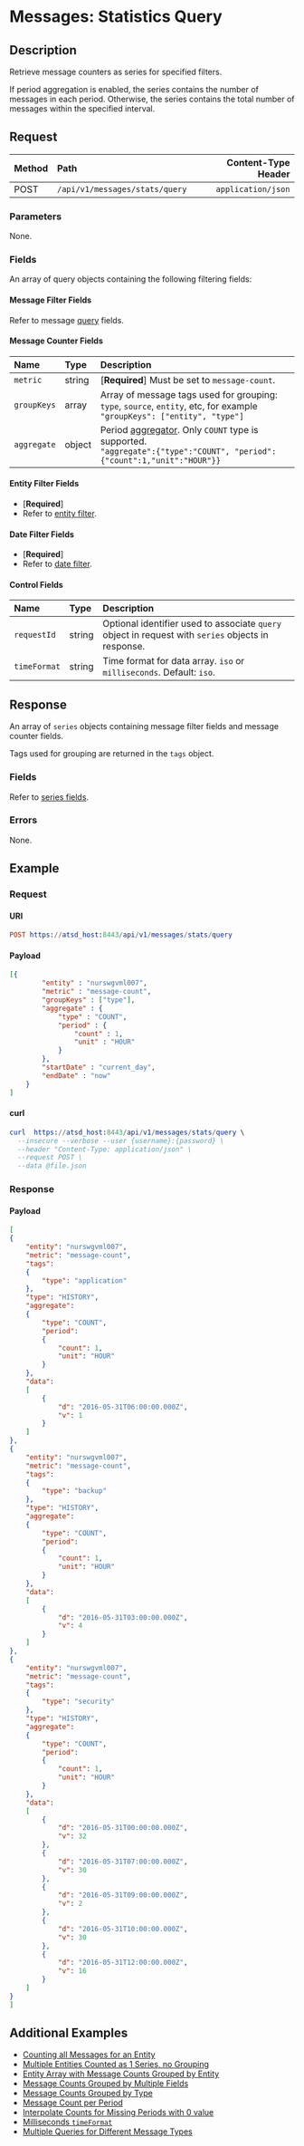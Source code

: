 # Messages: Statistics Query

## Description

Retrieve message counters as series for specified filters.

If period aggregation is enabled, the series contains the number of messages in each period. Otherwise, the series contains the total number of messages within the specified interval.

## Request

| **Method** | **Path** | **Content-Type Header**|
|:---|:---|---:|
| POST | `/api/v1/messages/stats/query` | `application/json` |

### Parameters

None.

### Fields

An array of query objects containing the following filtering fields:

#### Message Filter Fields

Refer to message [query](query.md#message-filter-fields) fields.

#### Message Counter Fields

| **Name**  | **Type** | **Description**  |
|:---|:---|:---|
|`metric`|string | [**Required**] Must be set to `message-count`. |
|`groupKeys`|array | Array of message tags used for grouping: `type`, `source`, `entity`, etc, for example `"groupKeys": ["entity", "type"]` |
|`aggregate`|object | Period [aggregator](../../../api/data/series/aggregate.md). Only `COUNT` type is supported. <br>`"aggregate":{"type":"COUNT", "period":{"count":1,"unit":"HOUR"}}` |

#### Entity Filter Fields

* [**Required**]
* Refer to [entity filter](../../../api/data/filter-entity.md).

#### Date Filter Fields

* [**Required**]
* Refer to [date filter](../../../api/data/filter-date.md).

#### Control Fields

| **Name**  | **Type** | **Description**  |
|:---|:---|:---|
| `requestId` | string | Optional identifier used to associate `query` object in request with `series` objects in response. |
| `timeFormat` |string| Time format for data array. `iso` or `milliseconds`. Default: `iso`. |

## Response 

An array of `series` objects containing message filter fields and message counter fields.

Tags used for grouping are returned in the `tags` object.

### Fields

Refer to [series fields](../../../api/data/series/insert.md#fields).

### Errors

None.

## Example

### Request

#### URI

```elm
POST https://atsd_host:8443/api/v1/messages/stats/query
```
#### Payload

```json
[{
        "entity" : "nurswgvml007",
        "metric" : "message-count",
        "groupKeys" : ["type"],
        "aggregate" : {
            "type" : "COUNT",
            "period" : {
                "count" : 1,
                "unit" : "HOUR"
            }
        },
        "startDate" : "current_day",
        "endDate" : "now"
    }
]
```

#### curl

```elm
curl  https://atsd_host:8443/api/v1/messages/stats/query \
  --insecure --verbose --user {username}:{password} \
  --header "Content-Type: application/json" \
  --request POST \
  --data @file.json
```
  
### Response

#### Payload

```json
[
{
    "entity": "nurswgvml007",
    "metric": "message-count",
    "tags":
    {
        "type": "application"
    },
    "type": "HISTORY",
    "aggregate":
    {
        "type": "COUNT",
        "period":
        {
            "count": 1,
            "unit": "HOUR"
        }
    },
    "data":
    [
        {
            "d": "2016-05-31T06:00:00.000Z",
            "v": 1
        }
    ]
},
{
    "entity": "nurswgvml007",
    "metric": "message-count",
    "tags":
    {
        "type": "backup"
    },
    "type": "HISTORY",
    "aggregate":
    {
        "type": "COUNT",
        "period":
        {
            "count": 1,
            "unit": "HOUR"
        }
    },
    "data":
    [
        {
            "d": "2016-05-31T03:00:00.000Z",
            "v": 4
        }
    ]
},
{
    "entity": "nurswgvml007",
    "metric": "message-count",
    "tags":
    {
        "type": "security"
    },
    "type": "HISTORY",
    "aggregate":
    {
        "type": "COUNT",
        "period":
        {
            "count": 1,
            "unit": "HOUR"
        }
    },
    "data":
    [
        {
            "d": "2016-05-31T00:00:00.000Z",
            "v": 32
        },
        {
            "d": "2016-05-31T07:00:00.000Z",
            "v": 30
        },
        {
            "d": "2016-05-31T09:00:00.000Z",
            "v": 2
        },
        {
            "d": "2016-05-31T10:00:00.000Z",
            "v": 30
        },
        {
            "d": "2016-05-31T12:00:00.000Z",
            "v": 16
        }
    ]
}
]
```

## Additional Examples

* [Counting all Messages for an Entity](examples/stats-query/messages-stats-query-counting-all-messages-for-entity.md)
* [Multiple Entities Counted as 1 Series, no Grouping](examples/stats-query/messages-stats-query-multiple-entities-counted-series.md)
* [Entity Array with Message Counts Grouped by Entity](examples/stats-query/messages-stats-query-entity-array-with-message-counts-grouped.md)
* [Message Counts Grouped by Multiple Fields](examples/stats-query/messages-stats-query-message-counts-grouped-multiple-fields.md)
* [Message Counts Grouped by Type](examples/stats-query/messages-stats-query-message-counts-grouped-type.md)
* [Message Count per Period](examples/stats-query/messages-stats-query-message-count-per-period.md)
* [Interpolate Counts for Missing Periods with 0 value](examples/stats-query/messages-stats-query-interpolate-counts-for-missing-periods.md)
* [Milliseconds `timeFormat`](examples/stats-query/messages-stats-query-with-milliseconds-time-format.md)
* [Multiple Queries for Different Message Types](examples/stats-query/messages-stats-query-multiple-queries-different-message-types.md)
